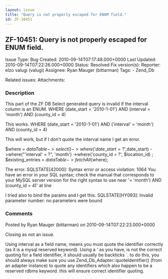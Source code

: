 ```yaml
---
layout: issue
title: "Query is not properly escaped for ENUM field."
id: ZF-10451
---
```


ZF-10451: Query is not properly escaped for ENUM field.
-------------------------------------------------------

 Issue Type: Bug Created: 2010-09-14T07:17:48.000+0000 Last Updated: 2010-09-14T07:22:26.000+0000 Status: Resolved Fix version(s): 
 Reporter:  elzo valugi (valugi)  Assignee:  Ryan Mauger (bittarman)  Tags: - Zend\_Db
 
 Related issues: 
 Attachments: 
### Description

This part of the ZF DB Select generated query is invalid if the interval column is an ENUM. WHERE (date\_start = '2010-1-01') AND (interval = 'month') AND (county\_id = 4)

This works. WHERE (date\_start = '2010-1-01') AND ('interval' = 'month') AND (county\_id = 4)

This will work, but if I don't quote the interval name I get an error.

$where = $dataTable->select() ->where('date\_start = ?',$date\_start) ->where("'interval' = ?", 'month') ->where('county\_id = ?', $location\_id) ; $existing\_entries = $dataTable->fetchAll($where);

The error. SQLSTATE[42000]: Syntax error or access violation: 1064 You have an error in your SQL syntax; check the manual that corresponds to your MySQL server version for the right syntax to use near '= 'month') AND (county\_id = 4)' at line

I tried also to bind the params and I get this. SQLSTATE[HY093]: Invalid parameter number: no parameters were bound

 

 

### Comments

Posted by Ryan Mauger (bittarman) on 2010-09-14T07:22:23.000+0000

Closing as not an issue.

Using interval as a field name, means you must quote the identifier correctly (as it is a mysql reserved keyword). Using a ' as you have, is not the correct quoting for a field identifier, it should usually be backticks `. to do this, you should always make sure you use Zend\_Db\_Adapter::quoteIdentifier() (from an adapter instance) to quote any identifiers which also happen to be a reserved rdbms keyword. this will ensure correct identifier quoting.

 

 